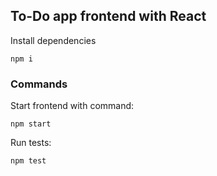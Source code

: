 ## To-Do app frontend with React

Install dependencies

```
npm i
``` 

### Commands

Start frontend with command:

```
npm start
``` 

Run tests:
```
npm test
``` 